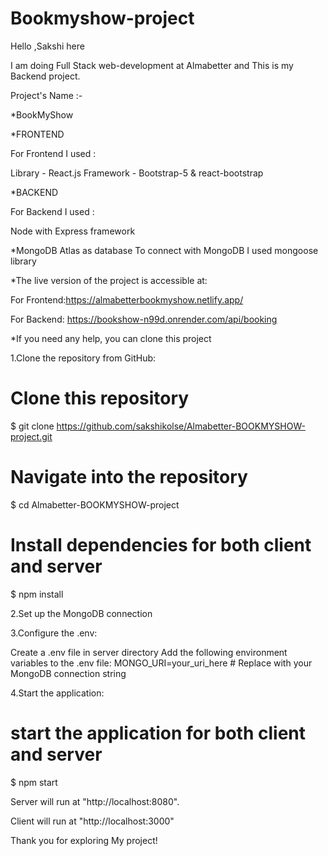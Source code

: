﻿# Bookmyshow-project

Hello ,Sakshi here

I am doing Full Stack web-development at Almabetter and This is my Backend project.

Project's Name :-

*BookMyShow

*FRONTEND

For Frontend I used :

Library - React.js
Framework - Bootstrap-5 & react-bootstrap

*BACKEND

For Backend I used :

Node with Express framework

*MongoDB Atlas as database To connect with MongoDB I used mongoose library


*The live version of the project is accessible at:

For Frontend:https://almabetterbookmyshow.netlify.app/

For Backend: https://bookshow-n99d.onrender.com/api/booking


*If you need any help, you can clone this project

1.Clone the repository from GitHub:
# Clone this repository
 $ git clone https://github.com/sakshikolse/Almabetter-BOOKMYSHOW-project.git

# Navigate into the repository
$ cd Almabetter-BOOKMYSHOW-project

# Install dependencies for both client and server
$ npm install

2.Set up the MongoDB connection

3.Configure the .env:

Create a .env file in server directory
Add the following environment variables to the .env file:
MONGO_URI=your_uri_here  # Replace with your MongoDB connection string

4.Start the application:

# start the application for both client and server
$ npm start  

Server will run at "http://localhost:8080".

Client will run at "http://localhost:3000"

Thank you for exploring My project!
